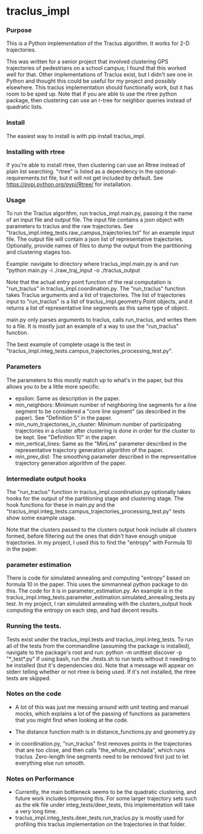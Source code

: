 # traclus_impl

### Purpose
This is a Python implementation of the Traclus algorithm. 
It works for 2-D trajectories. 

This was written for a senior project that involved clustering GPS trajectories of pedestrians on a school campus; I found that this worked well for that.
Other implementations of Traclus exist, but I didn't see one in Python and thought this could be useful for my project and possibly elsewhere.
This traclus implementation should functionally work, but it has room to be sped up. Note that if you are able
to use the rtree python package, then clustering can use an r-tree for neighbor queries instead of quadratic lists.

### Install
The easiest way to install is with pip install traclus_impl.

### Installing with rtree
If you're able to install rtree, then clustering can use an
Rtree instead of plain list searching. "rtree" is listed as a dependency in the optional-requirements.txt file, 
but it will not get included by default.
See https://pypi.python.org/pypi/Rtree/ for installation.

### Usage
To run the Traclus algorithm, run traclus_impl.main.py, passing it the name of an input file and output file.
The input file contains a json object with parameters to traclus and the raw trajectories.
See "traclus_impl.integ_tests.raw_campus_trajectories.txt" for an example input file.
The output file will contain a json list of representative trajectories.
Optionally, provide names of files to dump the output from the partitioning and clustering stages too.

Example: navigate to directory where traclus_impl.main.py is and run "python main.py -i ./raw_traj_input -o ./traclus_output

Note that the actual entry point function of the real computation is "run_traclus" in traclus_impl.coordination.py.
The "run_traclus" function takes Traclus arguments and a list of trajectories. The list of trajectories input to "run_traclus"
is a list of traclus_impl.geometry.Point objects, and it returns a list of representative line segments as this same type of object.

main.py only parses arguments to traclus, calls run_traclus, and writes them to a file. 
It is mostly just an example of a way to use the "run_traclus" function.

The best example of complete usage is the test in "traclus_impl.integ_tests.campus_trajectories_processing_test.py".

### Parameters
The parameters to this mostly match up to what's in the paper, but this allows you to be a little more specific.

* epsilon: Same as description in the paper. 
* min_neighbors: Minimum number of neighboring line segments for a line segment to be considered a "core line sigment" (as described in the paper).
See "Definition 5" in the paper.
* min_num_trajectories_in_cluster: Minimum number of participating trajectories in a cluster after clustering is done in order for the cluster to be kept.
See "Definition 10" in the paper.
* min_vertical_lines: Same as the "MinLns" parameter described in the representative trajectory generation algorithm of the paper.
* min_prev_dist: The smoothing parameter described in the representative trajectory generation algorithm of the paper.

### Intermediate output hooks
The "run_traclus" function in traclus_impl.coordination.py optionally takes hooks for the output of
the partitioning stage and clustering stage. The hook functions for these in main.py and the 
"traclus_impl.integ_tests.campus_trajectories_processing_test.py" tests show some example usage.

Note that the clusters passed to the clusters output hook include all clusters formed, before filtering out the ones that didn't have enough unique trajectories.
In my project, I used this to find the "entropy" with Formula 10 in the paper.

### parameter estimation
There is code for simulated annealing and computing "entropy" based on formula 10 in the paper. This uses the simmanneal python package to do this.
The code for it is in parameter_estimation.py. An example is in the traclus_impl.integ_tests.parameter_estimation.simulated_annealing_tests.py test.
In my project, I ran simulated annealing with the clusters_output hook computing the entropy on each step, and had decent results.

### Running the tests.
Tests exist under the traclus_impl.tests and traclus_impl.integ_tests.
To run all of the tests from the commandline (assuming the package is installed), navigate to the package's root and run: python -m unittest discover -p "\*_test*.py"
If using bash, run the ./tests.sh to run tests without it needing to be installed (but it's dependencies do).
Note that a message will appear on stderr telling whether or not rtree is being used. If it's not installed, 
the rtree tests are skipped.

### Notes on the code
* A lot of this was just me messing around with unit testing and manual mocks, which explains a lot of the passing of functions as 
parameters that you might find when looking at the code.

* The distance function math is in distance_functions.py and geometry.py

* in coordination.py, "run_traclus" first removes points in the trajectories that are too close, and then calls "the_whole_enchilada", which runs traclus.
Zero-length line segments need to be removed first just to let everything else run smooth.

### Notes on Performance
* Currently, the main bottleneck seems to be the quadratic clustering, and future work includes improving this.
For some larger trajectory sets such as the elk file under integ_tests/deer_tests, this implementation will take a very long time.
* traclus_impl.integ_tests.deer_tests.run_traclus.py is mostly used for profiling this traclus implementation on the trajectories in that folder.
